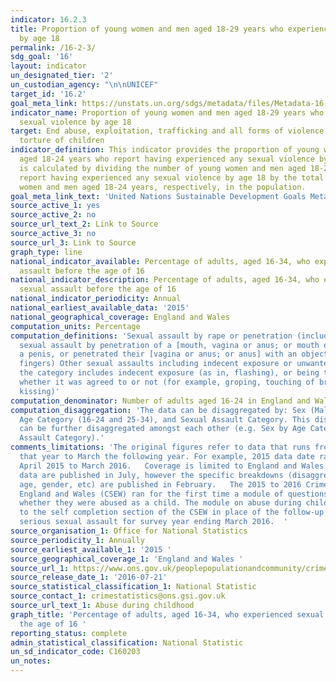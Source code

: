 ```yaml
---
indicator: 16.2.3
title: Proportion of young women and men aged 18‑29 years who experienced sexual violence
  by age 18
permalink: /16-2-3/
sdg_goal: '16'
layout: indicator
un_designated_tier: '2'
un_custodian_agency: "\n\nUNICEF"
target_id: '16.2'
goal_meta_link: https://unstats.un.org/sdgs/metadata/files/Metadata-16-02-03.pdf
indicator_name: Proportion of young women and men aged 18‑29 years who experienced
  sexual violence by age 18
target: End abuse, exploitation, trafficking and all forms of violence against and
  torture of children
indicator_definition: This indicator provides the proportion of young women and men
  aged 18-24 years who report having experienced any sexual violence by age 18. It
  is calculated by dividing the number of young women and men aged 18-24 years who
  report having experienced any sexual violence by age 18 by the total number of young
  women and men aged 18-24 years, respectively, in the population.
goal_meta_link_text: 'United Nations Sustainable Development Goals Metadata: 16.2.3'
source_active_1: yes
source_active_2: no
source_url_text_2: Link to Source
source_active_3: no
source_url_3: Link to Source
graph_type: line
national_indicator_available: Percentage of adults, aged 16-34, who experienced sexual
  assault before the age of 16
national_indicator_description: Percentage of adults, aged 16-34, who experienced
  sexual assault before the age of 16
national_indicator_periodicity: Annual
national_earliest_available_data: '2015'
national_geographical_coverage: England and Wales
computation_units: Percentage
computation_definitions: 'Sexual assault by rape or penetration (including attempts):
  sexual assault by penetration of a [mouth, vagina or anus; or mouth or anus] with
  a penis, or penetrated their [vagina or anus; or anus] with an object (including
  fingers) Other sexual assaults including indecent exposure or unwanted touching:
  the category includes indecent exposure (as in, flashing), or being touched sexually
  whether it was agreed to or not (for example, groping, touching of breasts or bottom,
  kissing)'
computation_denominator: Number of adults aged 16-24 in England and Wales
computation_disaggregation: 'The data can be disaggregated by: Sex (Male and Female),
  Age Category (16-24 and 25-34), and Sexual Assault Category. This disaggregation
  can be further disaggregated amongst each other (e.g. Sex by Age Category by Sexual
  Assault Category).'
comments_limitations: 'The original figures refer to data that runs from April of
  that year to March the following year. For example, 2015 data date range is from
  April 2015 to March 2016.   Coverage is limited to England and Wales.   The headline
  data are published in July, however the specific breakdowns (disaggregation’s, i.e.
  age, gender, etc) are published in February.   The 2015 to 2016 Crime Survey for
  England and Wales (CSEW) ran for the first time a module of questions asking adults
  whether they were abused as a child. The module on abuse during childhood was added
  to the self completion section of the CSEW in place of the follow-up questions on
  serious sexual assault for survey year ending March 2016.  '
source_organisation_1: Office for National Statistics
source_periodicity_1: Annually
source_earliest_available_1: '2015 '
source_geographical_coverage_1: 'England and Wales '
source_url_1: https://www.ons.gov.uk/peoplepopulationandcommunity/crimeandjustice/datasets/abuseduringchildhoodappendixtables
source_release_date_1: '2016-07-21'
source_statistical_classification_1: National Statistic
source_contact_1: crimestatistics@ons.gsi.gov.uk
source_url_text_1: Abuse during childhood
graph_title: 'Percentage of adults, aged 16-34, who experienced sexual assault before
  the age of 16 '
reporting_status: complete
admin_statistical_classification: National Statistic
un_sd_indicator_code: C160203
un_notes:
---
```

